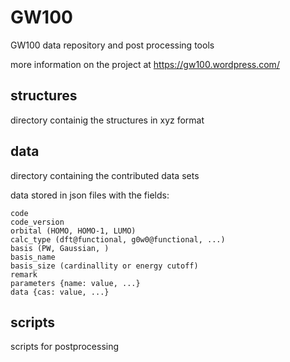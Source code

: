 # GW100
GW100 data repository and post processing tools

more information on the project at https://gw100.wordpress.com/


structures
----------
directory containig the structures in xyz format


data
----
directory containing the contributed data sets

data stored in json files with the fields:
```
code 
code_version
orbital (HOMO, HOMO-1, LUMO)
calc_type (dft@functional, g0w0@functional, ...)
basis (PW, Gaussian, )
basis_name 
basis_size (cardinallity or energy cutoff)
remark
parameters {name: value, ...}
data {cas: value, ...}
```

scripts
-------
scripts for postprocessing
